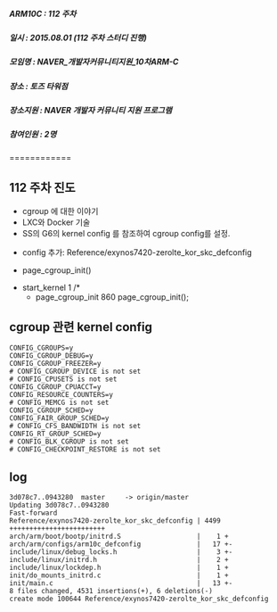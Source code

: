 ##### ARM10C   : 112 주차 
##### 일시     : 2015.08.01 (112 주차 스터디 진행)
##### 모임명   : NAVER_개발자커뮤니티지원_10차ARM-C
##### 장소     : 토즈 타워점
##### 장소지원 : NAVER 개발자 커뮤니티 지원 프로그램
##### 참여인원 : 2명
============

## 112 주차 진도
* cgroup 에 대한 이야기
* LXC와 Docker 기술
* SS의 G6의 kernel config 를 참조하여 cgroup config를 설정.
 - config 추가: Reference/exynos7420-zerolte_kor_skc_defconfig
* page_cgroup_init()
 - start_kernel        1  /*
   - page_cgroup_init   860  page_cgroup_init();
 
## cgroup 관련 kernel config

```
CONFIG_CGROUPS=y
CONFIG_CGROUP_DEBUG=y
CONFIG_CGROUP_FREEZER=y
# CONFIG_CGROUP_DEVICE is not set
# CONFIG_CPUSETS is not set
CONFIG_CGROUP_CPUACCT=y
CONFIG_RESOURCE_COUNTERS=y
# CONFIG_MEMCG is not set
CONFIG_CGROUP_SCHED=y
CONFIG_FAIR_GROUP_SCHED=y
# CONFIG_CFS_BANDWIDTH is not set
CONFIG_RT_GROUP_SCHED=y
# CONFIG_BLK_CGROUP is not set
# CONFIG_CHECKPOINT_RESTORE is not set
```

## log
```
3d078c7..0943280  master     -> origin/master
Updating 3d078c7..0943280
Fast-forward
Reference/exynos7420-zerolte_kor_skc_defconfig | 4499 ++++++++++++++++++++++++
arch/arm/boot/bootp/initrd.S                   |    1 +
arch/arm/configs/arm10c_defconfig              |   17 +-
include/linux/debug_locks.h                    |    3 +-
include/linux/initrd.h                         |    2 +
include/linux/lockdep.h                        |    1 +
init/do_mounts_initrd.c                        |    1 +
init/main.c                                    |   13 +-
8 files changed, 4531 insertions(+), 6 deletions(-)
create mode 100644 Reference/exynos7420-zerolte_kor_skc_defconfig
```
